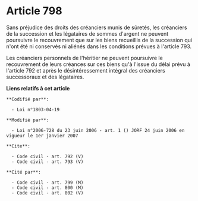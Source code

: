 # Article 798

Sans préjudice des droits des créanciers munis de sûretés, les créanciers de la succession et les légataires de sommes
d'argent ne peuvent poursuivre le recouvrement que sur les biens recueillis de la succession qui n'ont été ni conservés ni
aliénés dans les conditions prévues à l'article 793. 

Les créanciers personnels de l'héritier ne peuvent poursuivre le recouvrement de leurs créances sur ces biens qu'à l'issue du
délai prévu à l'article 792 et après le désintéressement intégral des créanciers successoraux et des légataires.

**Liens relatifs à cet article**

	**Codifié par**:

	  - Loi n°1803-04-19

	**Modifié par**:

	  - Loi n°2006-728 du 23 juin 2006 - art. 1 () JORF 24 juin 2006 en vigueur le 1er janvier 2007

	**Cite**:

	  - Code civil - art. 792 (V)
	  - Code civil - art. 793 (V)

	**Cité par**:

	  - Code civil - art. 799 (M)
	  - Code civil - art. 800 (M)
	  - Code civil - art. 802 (V)
